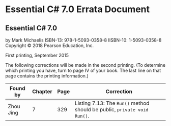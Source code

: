 # Essential C# 7.0 Errata Document

## Essential C# 7.0
by Mark Michaelis
ISBN-13: 978-1-5093-0358-8
IISBN-10: 1-5093-0358-8
Copyright © 2018 Pearson Education, Inc.

First printing, September 2015

The following corrections will be made in the second printing. (To determine which printing you have, turn to page IV of your book. The last line on that page contains the printing information.)

Found by     |Chapter     | Page         | Correction
------------ |----------- | ------------ | ----------
Zhou Jing    |7           | 329          | Listing 7.13: The `Run()` method should be public, `private void Run()`.
